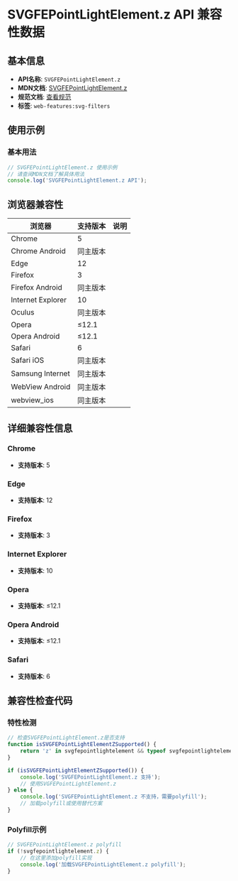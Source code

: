 # SVGFEPointLightElement.z API 兼容性数据

## 基本信息

- **API名称**: `SVGFEPointLightElement.z`
- **MDN文档**: [SVGFEPointLightElement.z](https://developer.mozilla.org/docs/Web/API/SVGFEPointLightElement/z)
- **规范文档**: [查看规范](https://drafts.fxtf.org/filter-effects/#dom-svgfepointlightelement-z)
- **标签**: `web-features:svg-filters`

## 使用示例

### 基本用法

```javascript
// SVGFEPointLightElement.z 使用示例
// 请查阅MDN文档了解具体用法
console.log('SVGFEPointLightElement.z API');
```

## 浏览器兼容性

| 浏览器 | 支持版本 | 说明 |
|--------|----------|------|
| Chrome | 5 |  |
| Chrome Android | 同主版本 |  |
| Edge | 12 |  |
| Firefox | 3 |  |
| Firefox Android | 同主版本 |  |
| Internet Explorer | 10 |  |
| Oculus | 同主版本 |  |
| Opera | ≤12.1 |  |
| Opera Android | ≤12.1 |  |
| Safari | 6 |  |
| Safari iOS | 同主版本 |  |
| Samsung Internet | 同主版本 |  |
| WebView Android | 同主版本 |  |
| webview_ios | 同主版本 |  |

## 详细兼容性信息

### Chrome

- **支持版本**: 5

### Edge

- **支持版本**: 12

### Firefox

- **支持版本**: 3

### Internet Explorer

- **支持版本**: 10

### Opera

- **支持版本**: ≤12.1

### Opera Android

- **支持版本**: ≤12.1

### Safari

- **支持版本**: 6

## 兼容性检查代码

### 特性检测

```javascript
// 检查SVGFEPointLightElement.z是否支持
function isSVGFEPointLightElementZSupported() {
    return 'z' in svgfepointlightelement && typeof svgfepointlightelement.z === 'function';
}

if (isSVGFEPointLightElementZSupported()) {
    console.log('SVGFEPointLightElement.z 支持');
    // 使用SVGFEPointLightElement.z
} else {
    console.log('SVGFEPointLightElement.z 不支持，需要polyfill');
    // 加载polyfill或使用替代方案
}
```

### Polyfill示例

```javascript
// SVGFEPointLightElement.z polyfill
if (!svgfepointlightelement.z) {
    // 在这里添加polyfill实现
    console.log('加载SVGFEPointLightElement.z polyfill');
}
```

